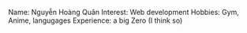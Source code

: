 Name: Nguyễn Hoàng Quân
Interest: Web development
Hobbies: Gym, Anime, langugages
Experience: a big Zero (I think so)
<!---
hoangQuan25/hoangQuan25 is a ✨ special ✨ repository because its `README.md` (this file) appears on your GitHub profile.
You can click the Preview link to take a look at your changes.
--->
